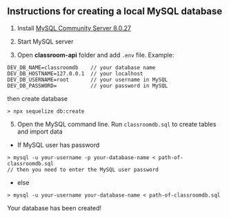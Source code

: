 ## Instructions for creating a local MySQL database 

1. Install [MySQL Community Server 8.0.27](https://dev.mysql.com/downloads/mysql/)
   
2. Start MySQL server

3. Open **classroom-api** folder and add `.env` file. Example:

```
DEV_DB_NAME=classroomdb    // your database name
DEV_DB_HOSTNAME=127.0.0.1  // your localhost
DEV_DB_USERNAME=root       // your username in MySQL
DEV_DB_PASSWORD=           // your password in MySQL
```

then create database

```
> npx sequelize db:create
```

5. Open the MySQL command line. Run `classroomdb.sql` to create tables and import data

* If MySQL user has password

```
> mysql -u your-username -p your-database-name < path-of-classroomdb.sql
// then you need to enter the MySQL user password
```
* else
  
```
> mysql -u your-username your-database-name < path-of-classroomdb.sql
```
Your database has been created!
